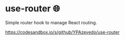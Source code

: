 # use-router 🌐

Simple router hook to manage React routing.

https://codesandbox.io/s/github/YPAzevedo/use-router
